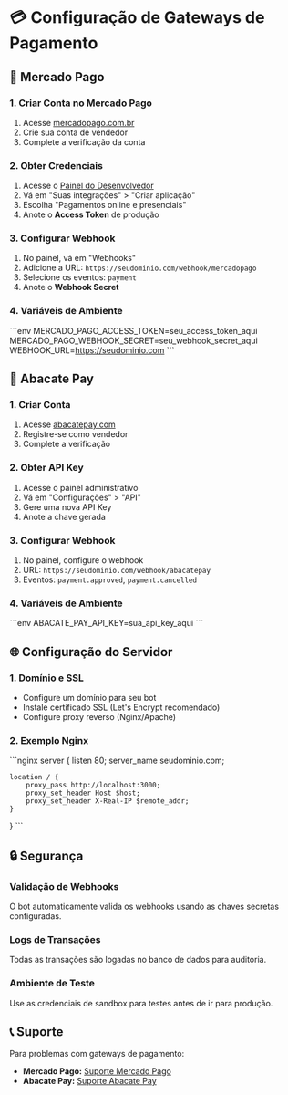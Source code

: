 # 💳 Configuração de Gateways de Pagamento

## 🔧 Mercado Pago

### 1. Criar Conta no Mercado Pago
1. Acesse [mercadopago.com.br](https://mercadopago.com.br)
2. Crie sua conta de vendedor
3. Complete a verificação da conta

### 2. Obter Credenciais
1. Acesse o [Painel do Desenvolvedor](https://www.mercadopago.com.br/developers)
2. Vá em "Suas integrações" > "Criar aplicação"
3. Escolha "Pagamentos online e presenciais"
4. Anote o **Access Token** de produção

### 3. Configurar Webhook
1. No painel, vá em "Webhooks"
2. Adicione a URL: `https://seudominio.com/webhook/mercadopago`
3. Selecione os eventos: `payment`
4. Anote o **Webhook Secret**

### 4. Variáveis de Ambiente
\`\`\`env
MERCADO_PAGO_ACCESS_TOKEN=seu_access_token_aqui
MERCADO_PAGO_WEBHOOK_SECRET=seu_webhook_secret_aqui
WEBHOOK_URL=https://seudominio.com
\`\`\`

## 🥑 Abacate Pay

### 1. Criar Conta
1. Acesse [abacatepay.com](https://abacatepay.com)
2. Registre-se como vendedor
3. Complete a verificação

### 2. Obter API Key
1. Acesse o painel administrativo
2. Vá em "Configurações" > "API"
3. Gere uma nova API Key
4. Anote a chave gerada

### 3. Configurar Webhook
1. No painel, configure o webhook
2. URL: `https://seudominio.com/webhook/abacatepay`
3. Eventos: `payment.approved`, `payment.cancelled`

### 4. Variáveis de Ambiente
\`\`\`env
ABACATE_PAY_API_KEY=sua_api_key_aqui
\`\`\`

## 🌐 Configuração do Servidor

### 1. Domínio e SSL
- Configure um domínio para seu bot
- Instale certificado SSL (Let's Encrypt recomendado)
- Configure proxy reverso (Nginx/Apache)

### 2. Exemplo Nginx
\`\`\`nginx
server {
    listen 80;
    server_name seudominio.com;
    
    location / {
        proxy_pass http://localhost:3000;
        proxy_set_header Host $host;
        proxy_set_header X-Real-IP $remote_addr;
    }
}
\`\`\`

## 🔒 Segurança

### Validação de Webhooks
O bot automaticamente valida os webhooks usando as chaves secretas configuradas.

### Logs de Transações
Todas as transações são logadas no banco de dados para auditoria.

### Ambiente de Teste
Use as credenciais de sandbox para testes antes de ir para produção.

## 📞 Suporte

Para problemas com gateways de pagamento:
- **Mercado Pago:** [Suporte Mercado Pago](https://www.mercadopago.com.br/ajuda)
- **Abacate Pay:** [Suporte Abacate Pay](https://abacatepay.com/suporte)
